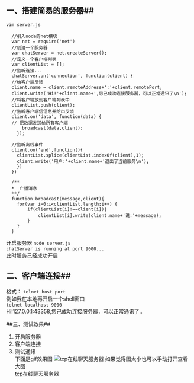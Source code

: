 <!--
author: 小莫
date: 2016-05-13
title: 使用nodejs搭建一个简易的即时聊天软件
tags: node
category: nodejs之net模块
status: publish
summary: 最近在学习node，跟着书上的例子写的一个基于net模块的tcp服务器，感觉挺有意思在此分享一下。
-->
## 一、搭建简易的服务器##
`vim server.js`
```
  //引入node的net模块
  var net = require('net')
  //创建一个服务器
  var chatServer = net.createServer();
  //定义一个客户端列表
  var clientList = [];
  //监听连接...
  chatServer.on('connection', function(client) {
  //给客户端反馈
  client.name = client.remoteAddress+':'+client.remotePort;
  client.write('Hi!'+client.name+',您己成功连接服务器，可以正常通讯了\n');
  //将客户端放到客户端列表中
  clientList.push(client);
  //监听客户端信信息并给出反馈
  client.on('data', function(data) {
  // 把数据发送给所有客户端
      broadcast(data,client);
    });

  //监听离线事件
  client.on('end',function(){
    clientList.splice(clientList.indexOf(client),1);
    client.write('用户:'+client.name+'退出了当前服务\n');
    })
  })

  /**
  *  广播消息
  **/
  function broadcast(message,client){
    for(var i=0;i<clientList.length;i++) {
        if(clientList[i]!==client[i]){
            clientList[i].write(client.name+'说:'+message);
        }
    }
  }
```
开启服务器
`node server.js`   
`chatServer is running at port 9000...`  
此时服务己经成功开启

## 二、客户端连接##
格式： `telnet host port`  
例如我在本地再开启一个shell窗口  
 `telnet localhost 9000`  
 Hi!127.0.0.1:43358,您己成功连接服务器，可以正常通讯了..

 ##三、测试效果##
1. 开启服务器
2. 客户端连接
3. 测试通讯  
下面是gif效果图
![tcp在线聊天服务器](./../img/tcpServer.gif)
如果觉得图太小也可以手动打开查看大图  
[tcp在线聊天服务器](./../img/tcpServer.gif)
